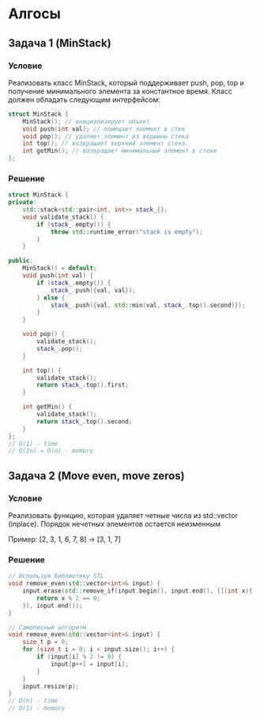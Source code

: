 # Алгосы

## Задача 1 (MinStack)
### Условие
Реализовать класс MinStack, который поддерживает push, pop, top и получение минимального элемента за
константное время. Класс должен обладать следующим интерфейсом:
```cpp
struct MinStack {
    MinStack(); // инициализирует объект
    void push(int val); // помещает элемент в стек
    void pop(); // удаляет элемент из вершины стека
    int top(); // возвращает верхний элемент стека.
    int getMin(); // возвращает минимальный элемент в стеке
};
```
### Решение
```cpp
struct MinStack {
private:
    std::stack<std::pair<int, int>> stack_{};
    void validate_stack() {
        if (stack_.empty()) {
            throw std::runtime_error("stack is empty");
        }
    }

public:
    MinStack() = default;
    void push(int val) {
        if (stack_.empty()) {
            stack_.push({val, val});
        } else {
            stack_.push({val, std::min(val, stack_.top().second)});
        }
    }

    void pop() {
        validate_stack();
        stack_.pop();
    }

    int top() {
        validate_stack();
        return stack_.top().first;
    }

    int getMin() {
        validate_stack();
        return stack_.top().second;
    }
};
// O(1) - time
// O(2n) = O(n) - memory
```
## Задача 2 (Move even, move zeros)
### Условие
Реализовать функцию, которая удаляет четные числа из std::vector (inplace). Порядок нечетных элементов остается неизменным

Пример: [2, 3, 1, 6, 7, 8] -> [3, 1, 7]

### Решение
```cpp
// Используя библиотеку STL
void remove_even(std::vector<int>& input) {
    input.erase(std::remove_if(input.begin(), input.end(), [](int x){
        return x % 2 == 0;
    }), input.end());
}

// Самописный алгоритм
void remove_even(std::vector<int>& input) {
    size_t p = 0;
    for (size_t i = 0; i < input.size(); i++) {
        if (input[i] % 2 != 0) {
            input[p++] = input[i];
        }
    }
    input.resize(p);
}
// O(n) - time
// O(1) - memory
```